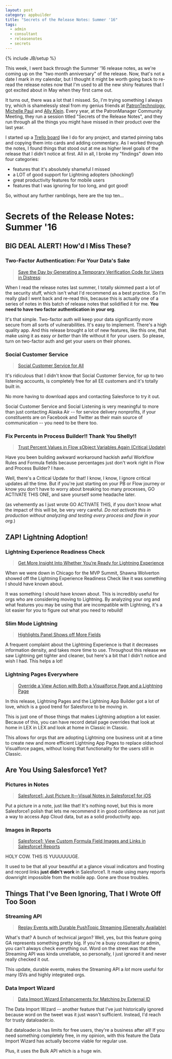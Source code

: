 ```yaml
---
layout: post
category: appbuilder
title: "Secrets of the Release Notes: Summer '16"
tags:
  - admin
  - consultant
  - releasenotes
  - secrets
---
```


{% include JB/setup %}


This week, I went back through the Summer '16 release notes, as we're coming up on the "two month anniversary" of the release. Now, that's not a date I mark in my calendar, but I thought it might be worth going back to re-read the release notes now that I'm used to all the new shiny features that I got excited about in May when they first came out. 

It turns out, there was a lot that I missed. So, I'm trying something I always try, which is shamelessly steal from my genius friends at [PatronTechnology](http://patrontechnology.com), [Michelle Paul](http://twitter.com/fuzzydinosaur) and [Ally Klein](http://twitter.com/nyalli). Every year, at the PatronManager Community Meeting, they run a session titled "Secrets of the Release Notes", and they run through all the things you might have missed in their product over the last year. 

I started up a [Trello board](https://trello.com/b/HZ6xCfd0/secrets-of-the-release-notes-summer-16) like I do for any project, and started pinning tabs and copying them into cards and adding commentary. As I worked through the notes, I found things that stood out at me as higher level goals of the release that I didn't notice at first. All in all, I broke my "findings" down into four categories: 

- features that it's absolutely shameful I missed
- a LOT of good support for Lightning adopters (shocking!)
- great productivity features for mobile users
- features that I was ignoring for too long, and got good!

So, without any further ramblings, here are the top ten...

# Secrets of the Release Notes: Summer '16

## BIG DEAL ALERT! How'd I Miss These?

### Two-Factor Authentication: For Your Data's Sake

> [Save the Day by Generating a Temporary Verification Code for Users in Distress](https://releasenotes.docs.salesforce.com/en-us/summer16/release-notes/rn_security_auth_temp_codes.htm#rn_security_auth_temp_codes):

When I read the release notes last summer, I totally skimmed past a lot of the security stuff, which isn't what I'd recommend as a best practice. So I'm really glad I went back and re-read this, because this is actually one of a series of notes in this batch of release notes that solidified it for me. **You need to have two factor authentication in your org**.

It's that simple. Two-factor auth will keep your data significantly more secure from all sorts of vulnerabilities. It's easy to implement. There's a high quality app. And this release brought a lot of new features, like this one, that make using it as easy *or better* than life without it for your users. So please, turn on two-factor auth and get your users on their phones. 

### Social Customer Service

> [Social Customer Service for All](https://releasenotes.docs.salesforce.com/en-us/summer16/release-notes/rn_social_customer_service_default.htm)

It's ridiculous that I didn't know that Social Customer Service, for up to two listening accounts, is completely free for all EE customers and it's totally built in.

No more having to download apps and contacting Salesforce to try it out. 

Social Customer Service and Social Listening is very meaningful to more than just contacting Alaska Air -- for service delivery nonprofits, if your constituents are on Facebook and Twitter as their main source of communication -- you need to be there too.

### Fix Percents in Process Builder!! Thank You Shelly!!

> [Trust Percent Values in Flow sObject Variables Again (Critical Update)](https://releasenotes.docs.salesforce.com/en-us/summer16/release-notes/rn_forcecom_flow_percentage.htm)

Have you been building awkward workaround hackish awful Workflow Rules and Formula fields because percentages just don't work right in Flow and Process Builder? I have. 

Well, there's a Critical Update for that! I know, I know, I ignore critical updates all the time. But if you're just starting on your PB or Flow journey or know you don't have to worry about breaking too many processes, GO ACTIVATE THIS ONE, and save yourself some headache later.

(as vehemently as I just wrote GO ACTIVATE THIS, if you don't know what the impact of this will be, be very very careful. *Do not activate this in production without analyzing and testing every process and flow in your org.*)

## ZAP! Lightning Adoption!

### Lightning Experience Readiness Check

> [Get More Insight Into Whether You’re Ready for Lightning Experience](https://releasenotes.docs.salesforce.com/en-us/summer16/release-notes/rn_general_lex_readiness_check.htm#ren_general_lex_readiness_check)

When we were down in Chicago for the MVP Summit, Shawna Wolverton showed off the Lightning Experience Readiness Check like it was something I should have known about.

It was something I should have known about. This is incredibly useful for orgs who are considering moving to Lightning. By analyzing your org and what features you may be using that are incompatible with Lightning, it's a lot easier for you to figure out what you need to rebuild!


### Slim Mode Lightning

> [Highlights Panel Shows off More Fields](https://releasenotes.docs.salesforce.com/en-us/summer16/release-notes/rn_sales_productivity_highlights_panel.htm#rn_sales_productivity_highlights_panel)

A frequent complaint about the Lightning Experience is that it decreases information density, and takes more time to use. Throughout this release we saw Lightning get tighter and cleaner, but here's a bit that I didn't notice and wish I had. This helps a lot!

### Lightning Pages Everywhere

> [Override a View Action with Both a Visualforce Page and a Lightning Page](https://releasenotes.docs.salesforce.com/en-us/summer16/release-notes/rn_forcecom_general_action_overrides.htm)

In this release, Lightning Pages and the Lightning App Builder got a lot of love, which is a good trend for Salesforce to be moving in. 

This is just one of those things that makes Lightning adoption a lot easier. Because of this, you can have record detail page overrides that look at home in LEX in LEX and look at home in Classic in Classic. 

This allows for orgs that are adopting Lightning one business unit at a time to create new and more efficient Lightning App Pages to replace oldschool Visualforce pages, without losing that functionality for the users still in Classic.

## Are You Using Salesforce1 Yet?

### Pictures in Notes

> [Salesforce1: Just Picture It—Visual Notes in Salesforce1 for iOS](https://releasenotes.docs.salesforce.com/en-us/summer16/release-notes/rn_mobile_s1_newfeat_notes_add_images.htm)

Put a picture in a note, just like that! It's nothing novel, but this is more Salesforce1 polish that lets me recommend it in good confidence as not just a way to access App Cloud data, but as a solid productivity app.

### Images in Reports

> [Salesforce1: View Custom Formula Field Images and Links in Salesforce1 Reports](https://releasenotes.docs.salesforce.com/en-us/summer16/release-notes/rn_mobile_s1_otherfeat_reportsdashboards_custom_field_support.htm)

HOLY COW. THIS IS YUUUUUUGE. 

It used to be that all your beautiful at a glance visual indicators and frosting and record links **just didn't work** in Salesforce1. It made using many reports downright impossible from the mobile app. Gone are those troubles.

## Things That I've Been Ignoring, That I Wrote Off Too Soon

### Streaming API

> [Replay Events with Durable PushTopic Streaming (Generally Available)](https://releasenotes.docs.salesforce.com/en-us/summer16/release-notes/rn_api_streaming_classic_replay.htm)

What's that? A bunch of technical jargon? Well, yes, but this feature going GA represents something pretty big. If you're a busy consultant or admin, you can't always check everything out. Word on the street was that the Streaming API was kinda unreliable, so personally, I just ignored it and never really checked it out.

This update, durable events, makes the Streaming API a *lot* more useful for many ISVs and highly integrated orgs.

### Data Import Wizard

> [Data Import Wizard Enhancements for Matching by External ID](https://releasenotes.docs.salesforce.com/en-us/summer16/release-notes/rn_forcecom_data_diw_match_by_external_id.htm)

The Data Import Wizard -- another feature that I've just historically ignored because word on the tweet was it just wasn't sufficient. Instead, I'd reach for trusty dataloader.io.

But dataloader.io has limits for free users, they're a business after all! If you need something completely free, in my opinion, with this feature the Data Import Wizard has actually become viable for regular use. 

Plus, it uses the Bulk API which is a huge win. 
